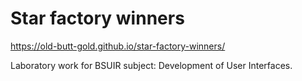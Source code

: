 # Star factory winners

https://old-butt-gold.github.io/star-factory-winners/

Laboratory work for BSUIR
subject: Development of User Interfaces.